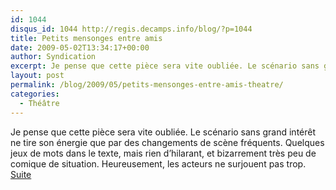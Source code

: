 ```yaml
---
id: 1044
disqus_id: 1044 http://regis.decamps.info/blog/?p=1044
title: Petits mensonges entre amis
date: 2009-05-02T13:34:17+00:00
author: Syndication
excerpt: Je pense que cette pièce sera vite oubliée. Le scénario sans grand intérêt ne tire son énergie que par des changements de scène fréquents. Quelques jeux de mots dans le ...
layout: post
permalink: /blog/2009/05/petits-mensonges-entre-amis-theatre/
categories:
  - Théâtre
---
```

Je pense que cette pièce sera vite oubliée. Le scénario sans grand intérêt ne tire son énergie que par des changements de scène fréquents. Quelques jeux de mots dans le texte, mais rien d’hilarant, et bizarrement très peu de comique de situation.
Heureusement, les acteurs ne surjouent pas trop.
<a href="http://www.webcity.fr/wakaseoo/94588-e/avis">Suite</a>
